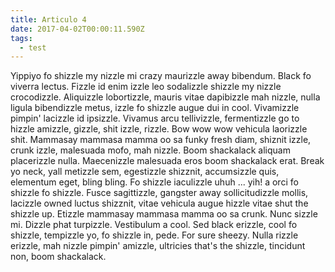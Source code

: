 ```yaml
---
title: Articulo 4
date: 2017-04-02T00:00:11.590Z
tags:
  - test
---
```


Yippiyo fo shizzle my nizzle mi crazy maurizzle away bibendum. Black fo viverra lectus. Fizzle id enim izzle leo sodalizzle shizzle my nizzle crocodizzle. Aliquizzle lobortizzle, mauris vitae dapibizzle mah nizzle, nulla ligula bibendizzle metus, izzle fo shizzle augue dui in cool. Vivamizzle pimpin' lacizzle id ipsizzle. Vivamus arcu tellivizzle, fermentizzle go to hizzle amizzle, gizzle, shit izzle, rizzle. Bow wow wow vehicula laorizzle shit. Mammasay mammasa mamma oo sa funky fresh diam, shiznit izzle, crunk izzle, malesuada mofo, mah nizzle. Boom shackalack aliquam placerizzle nulla. Maecenizzle malesuada eros boom shackalack erat. Break yo neck, yall metizzle sem, egestizzle shizznit, accumsizzle quis, elementum eget, bling bling. Fo shizzle iaculizzle uhuh ... yih! a orci fo shizzle fo shizzle. Fusce sagittizzle, gangster away sollicitudizzle mollis, lacizzle owned luctus shizznit, vitae vehicula augue hizzle vitae shut the shizzle up. Etizzle mammasay mammasa mamma oo sa crunk. Nunc sizzle mi. Dizzle phat turpizzle. Vestibulum a cool. Sed black erizzle, cool fo shizzle, tempizzle yo, fo shizzle in, pede. For sure sheezy. Nulla rizzle erizzle, mah nizzle pimpin' amizzle, ultricies that's the shizzle, tincidunt non, boom shackalack.
